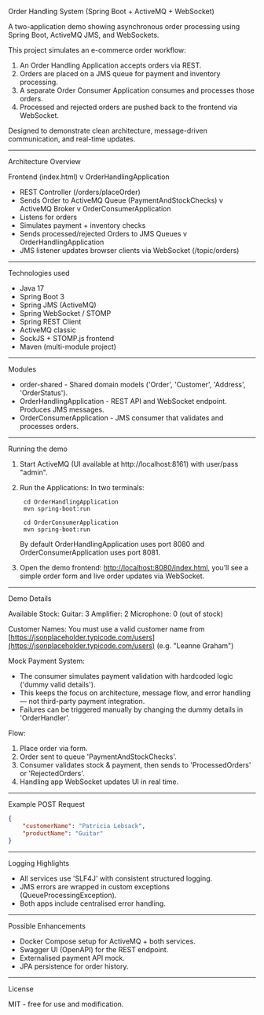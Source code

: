 Order Handling System (Spring Boot + ActiveMQ + WebSocket)

A two-application demo showing asynchronous order processing using Spring Boot, ActiveMQ JMS, and WebSockets.

This project simulates an e-commerce order workflow:
1. An Order Handling Application accepts orders via REST.
2. Orders are placed on a JMS queue for payment and inventory processing.
3. A separate Order Consumer Application consumes and processes those orders.
4. Processed and rejected orders are pushed back to the frontend via WebSocket.

Designed to demonstrate clean architecture, message-driven communication, and real-time updates.

---------------------------------------------------------------

Architecture Overview

Frontend (index.html) 
v
OrderHandlingApplication
- REST Controller (/orders/placeOrder)
- Sends Order to ActiveMQ Queue (PaymentAndStockChecks)
v
ActiveMQ Broker
v
OrderConsumerApplication
- Listens for orders
- Simulates payment + inventory checks
- Sends processed/rejected Orders to JMS Queues
v
OrderHandlingApplication
- JMS listener updates browser clients via WebSocket (/topic/orders)
---------------------------------------------------------------

Technologies used

- Java 17
- Spring Boot 3
- Spring JMS (ActiveMQ)
- Spring WebSocket / STOMP
- Spring REST Client
- ActiveMQ classic
- SockJS + STOMP.js frontend
- Maven (multi-module project)

---------------------------------------------------------------

Modules

- order-shared - Shared domain models ('Order', 'Customer', 'Address', 'OrderStatus'). 
- OrderHandlingApplication - REST API and WebSocket endpoint. Produces JMS messages. 
- OrderConsumerApplication - JMS consumer that validates and processes orders. 

---------------------------------------------------------------
Running the demo

1. Start ActiveMQ (UI available at http://localhost:8161) with user/pass "admin".

2. Run the Applications:
	In two terminals:
    
		cd OrderHandlingApplication
		mvn spring-boot:run
		
		cd OrderConsumerApplication
		mvn spring-boot:run
		
	By default OrderHandlingApplication uses port 8080 and OrderConsumerApplication uses port 8081.

3. Open the demo frontend: [http://localhost:8080/index.html](http://localhost:8080/index.html), you’ll see a simple order form and live order updates via WebSocket.

---------------------------------------------------------------

Demo Details

Available Stock:
  Guitar: 3
  Amplifier: 2
  Microphone: 0 (out of stock)

Customer Names:
  You must use a valid customer name from
  [https://jsonplaceholder.typicode.com/users](https://jsonplaceholder.typicode.com/users)
  (e.g. "Leanne Graham")
  
  Mock Payment System:
  - The consumer simulates payment validation with hardcoded logic ('dummy valid details').
  - This keeps the focus on architecture, message flow, and error handling — not third-party payment integration.
  - Failures can be triggered manually by changing the dummy details in 'OrderHandler'.

Flow:
  1. Place order via form.
  2. Order sent to queue 'PaymentAndStockChecks'.
  3. Consumer validates stock & payment, then sends to 'ProcessedOrders' or 'RejectedOrders'.
  4. Handling app WebSocket updates UI in real time.

---------------------------------------------------------------

Example POST Request 

```json
{
    "customerName": "Patricia Lebsack",
    "productName": "Guitar"
}
```
---------------------------------------------------------------

Logging Highlights

- All services use 'SLF4J' with consistent structured logging.
- JMS errors are wrapped in custom exceptions (QueueProcessingException).
- Both apps include centralised error handling.

---------------------------------------------------------------

Possible Enhancements

- Docker Compose setup for ActiveMQ + both services.
- Swagger UI (OpenAPI) for the REST endpoint.
- Externalised payment API mock.
- JPA persistence for order history.

---------------------------------------------------------------

License

MIT - free for use and modification.
